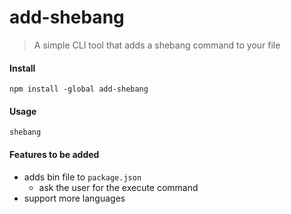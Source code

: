 # add-shebang

> A simple CLI tool that adds a shebang command to your file

#### Install
```
npm install -global add-shebang
```

#### Usage
```
shebang
```

#### Features to be added

* adds bin file to `package.json`
    * ask the user for the execute command 
* support more languages